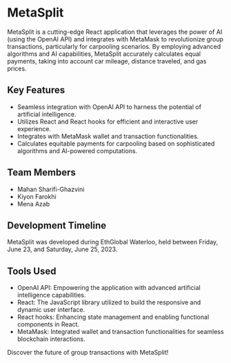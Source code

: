 # MetaSplit

MetaSplit is a cutting-edge React application that leverages the power of AI (using the OpenAI API) and integrates with MetaMask to revolutionize group transactions, particularly for carpooling scenarios. By employing advanced algorithms and AI capabilities, MetaSplit accurately calculates equal payments, taking into account car mileage, distance traveled, and gas prices.

## Key Features

- Seamless integration with OpenAI API to harness the potential of artificial intelligence.
- Utilizes React and React hooks for efficient and interactive user experience.
- Integrates with MetaMask wallet and transaction functionalities.
- Calculates equitable payments for carpooling based on sophisticated algorithms and AI-powered computations.

## Team Members

- Mahan Sharifi-Ghazvini
- Kiyon Farokhi
- Mena Azab

## Development Timeline

MetaSplit was developed during EthGlobal Waterloo, held between Friday, June 23, and Saturday, June 25, 2023.

## Tools Used

- OpenAI API: Empowering the application with advanced artificial intelligence capabilities.
- React: The JavaScript library utilized to build the responsive and dynamic user interface.
- React hooks: Enhancing state management and enabling functional components in React.
- MetaMask: Integrated wallet and transaction functionalities for seamless blockchain interactions.

Discover the future of group transactions with MetaSplit!
